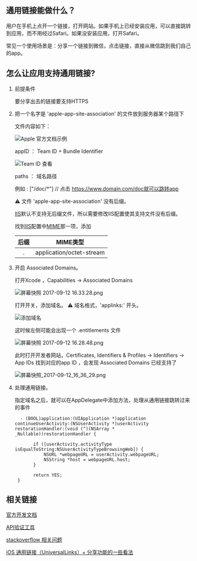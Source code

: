 ## 通用链接能做什么？

用户在手机上点开一个链接，打开网站。如果手机上已经安装应用，可以直接跳转到应用，而不用经过Safari。如果没安装应用，打开Safari。

常见一个使用场景是：分享一个链接到微信，点击链接，直接从微信跳到我们自己的app。

## 怎么让应用支持通用链接? 

1. 前提条件

    要分享出去的链接要支持HTTPS

2. 把一个名字是 'apple-app-site-association' 的文件放到服务器某个路径下 

    文件内容如下：


    ![Apple 官方文档示例](http://upload-images.jianshu.io/upload_images/1487139-c85d9866d45e44f6.png?imageMogr2/auto-orient/strip%7CimageView2/2/w/1240)

    appID ： Team ID + Bundle Identifier


    ![Team ID 查看](http://upload-images.jianshu.io/upload_images/1487139-d8b13582cd3d4e45.png?imageMogr2/auto-orient/strip%7CimageView2/2/w/1240)

    paths ： 域名路径

     例如 :
     ["/doc/*"]   // 点击 https://www.domain.com/doc就可以跳转app 


    ⚠️ 文件 'apple-app-site-association' 没有后缀。

    [IIS](https://baike.baidu.com/item/iis/99720?fr=aladdin)默认不支持无后缀文件，所以需要修改IIS配置使其支持文件没有后缀。

    找到[IIS](https://baike.baidu.com/item/iis/99720?fr=aladdin)配置中[MIME](https://baike.baidu.com/item/MIME/2900607?fr=aladdin)那一项，添加

   |后缀|MIME类型|
   |:--:|:--:|
   |.|application/octet-stream| 


3. 开启 Associated Domains。

    打开Xcode ，Capabilities -> Associated Domains


    ![屏幕快照 2017-09-12 16.33.28.png](http://upload-images.jianshu.io/upload_images/1487139-35a0255273cfc80d.png?imageMogr2/auto-orient/strip%7CimageView2/2/w/1240)

    打开开关，添加域名。 ⚠️ 域名格式，'applinks:' 开头。

    ![添加域名](http://upload-images.jianshu.io/upload_images/1487139-4cd7afbbd69c0136.png?imageMogr2/auto-orient/strip%7CimageView2/2/w/1240)

    这时候左侧可能会出现一个 .entitlements 文件

    ![屏幕快照 2017-09-12 16.28.48.png](http://upload-images.jianshu.io/upload_images/1487139-0bdc6dee80f67d39.png?imageMogr2/auto-orient/strip%7CimageView2/2/w/1240)

    此时打开开发者网站，Certificates, Identifiers & Profiles -> Identifiers -> App IDs 找到对应的app ID ，会发现  Associated Domains 已经支持了


    ![屏幕快照_2017-09-12_16_36_29.png](http://upload-images.jianshu.io/upload_images/1487139-2bc1d03bd2d1112e.png?imageMogr2/auto-orient/strip%7CimageView2/2/w/1240)


4. 处理通用链接。

    指定域名之后，就可以在AppDelegate中添加方法，处理从通用链接跳转过来的事件

    
         - (BOOL)application:(UIApplication *)application continueUserActivity:(NSUserActivity *)userActivity restorationHandler:(void (^)(NSArray * _Nullable))restorationHandler {
          
              if ([userActivity.activityType isEqualToString:NSUserActivityTypeBrowsingWeb]) {
                  NSURL *webpageURL = userActivity.webpageURL;
                  NSString *host = webpageURL.host;
              }
          
              return YES;
        }

## 相关链接

[官方开发文档](https://developer.apple.com/library/content/documentation/General/Conceptual/AppSearch/UniversalLinks.html#//apple_ref/doc/uid/TP40016308-CH12-SW1)

[API验证工具](https://search.developer.apple.com/appsearch-validation-tool/)

[stackoverflow 相关问题](https://stackoverflow.com/questions/32751225/ios9-universal-links-does-not-work)

[iOS 通用链接（UniversalLinks）+ 分享功能的一些看法](http://www.cocoachina.com/ios/20170818/20290.html)